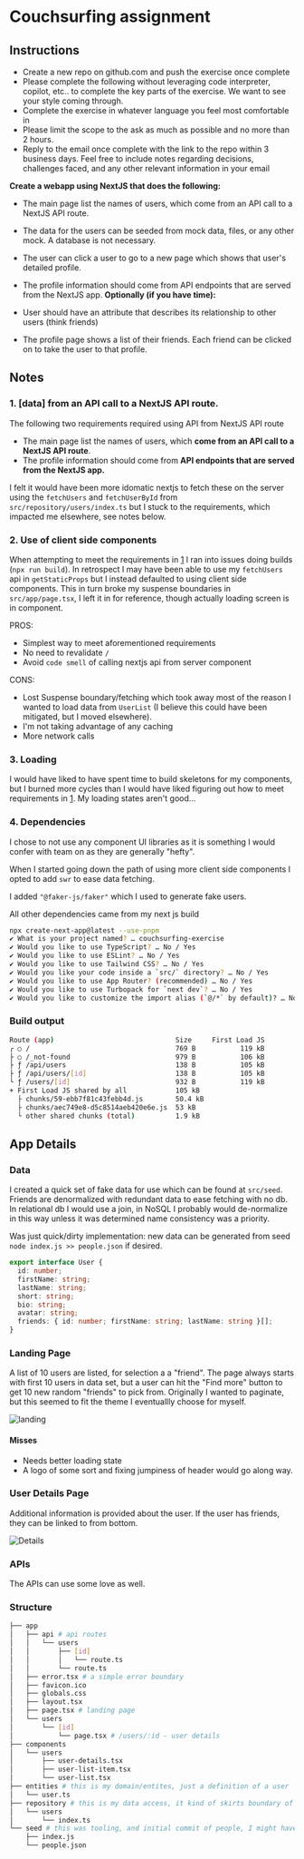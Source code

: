 # Couchsurfing assignment

## Instructions

- Create a new repo on github.com and push the exercise once complete
- Please complete the following without leveraging code interpreter, copilot, etc.. to complete the key parts of the exercise. We want to see your style coming through.
- Complete the exercise in whatever language you feel most comfortable in
- Please limit the scope to the ask as much as possible and no more than 2 hours.
- Reply to the email once complete with the link to the repo within 3 business days. Feel free to include notes regarding decisions, challenges faced, and any other relevant information in your email

**Create a webapp using NextJS that does the following:**

- The main page list the names of users, which come from an API call to a NextJS API route.
- The data for the users can be seeded from mock data, files, or any other mock. A database is not necessary.
- The user can click a user to go to a new page which shows that user's detailed profile.
- The profile information should come from API endpoints that are served from the NextJS app.
  **Optionally (if you have time):**

- User should have an attribute that describes its relationship to other users (think friends)
- The profile page shows a list of their friends. Each friend can be clicked on to take the user to that profile.

## Notes

### 1. \[data] from an API call to a NextJS API route.

The following two requirements required using API from NextJS API route

- The main page list the names of users, which **come from an API call to a NextJS API route**.
- The profile information should come from **API endpoints that are served from the NextJS app.**

I felt it would have been more idomatic nextjs to fetch these on the server using the `fetchUsers` and `fetchUserById` from `src/repository/users/index.ts` but I stuck to the requirements, which impacted me elsewhere, see notes below.

### 2. Use of client side components

When attempting to meet the requirements in [1](#1-data-from-an-api-call-to-a-nextjs-api-route) I ran into issues doing builds (`npx run build`). In retrospect I may have been able to use my `fetchUsers` api in `getStaticProps` but I instead defaulted to using client side components. This in turn broke my suspense boundaries in `src/app/page.tsx`, I left it in for reference, though actually loading screen is in component.

PROS:

- Simplest way to meet aforementioned requirements
- No need to revalidate `/`
- Avoid `code smell` of calling nextjs api from server component

CONS:

- Lost Suspense boundary/fetching which took away most of the reason I wanted to load data from `UserList` (I believe this could have been mitigated, but I moved elsewhere).
- I'm not taking advantage of any caching
- More network calls

### 3. Loading

I would have liked to have spent time to build skeletons for my components, but I burned more cycles than I would have liked figuring out how to meet requirements in [1](#1-data-from-an-api-call-to-a-nextjs-api-route). My loading states aren't good...

### 4. Dependencies

I chose to not use any component UI libraries as it is something I would confer with team on as they are generally "hefty".

When I started going down the path of using more client side components I opted to add `swr` to ease data fetching.

I added `"@faker-js/faker"` which I used to generate fake users.

All other dependencies came from my next js build

```sh
npx create-next-app@latest --use-pnpm
✔ What is your project named? … couchsurfing-exercise
✔ Would you like to use TypeScript? … No / Yes
✔ Would you like to use ESLint? … No / Yes
✔ Would you like to use Tailwind CSS? … No / Yes
✔ Would you like your code inside a `src/` directory? … No / Yes
✔ Would you like to use App Router? (recommended) … No / Yes
✔ Would you like to use Turbopack for `next dev`? … No / Yes
✔ Would you like to customize the import alias (`@/*` by default)? … No / Yes

```

### Build output

```sh
Route (app)                              Size     First Load JS
┌ ○ /                                    769 B           119 kB
├ ○ /_not-found                          979 B           106 kB
├ ƒ /api/users                           138 B           105 kB
├ ƒ /api/users/[id]                      138 B           105 kB
└ ƒ /users/[id]                          932 B           119 kB
+ First Load JS shared by all            105 kB
  ├ chunks/59-ebb7f81c43febb4d.js        50.4 kB
  ├ chunks/aec749e8-d5c8514aeb420e6e.js  53 kB
  └ other shared chunks (total)          1.9 kB
```

## App Details

### Data

I created a quick set of fake data for use which can be found at `src/seed`.
Friends are denormalized with redundant data to ease fetching with no db. In relational db I would use a join, in NoSQL I probably would de-normalize in this way unless it was determined name consistency was a priority.

Was just quick/dirty implementation: new data can be generated from seed `node index.js >> people.json` if desired.

```ts
export interface User {
  id: number;
  firstName: string;
  lastName: string;
  short: string;
  bio: string;
  avatar: string;
  friends: { id: number; firstName: string; lastName: string }[];
}
```

### Landing Page

A list of 10 users are listed, for selection a a "friend". The page always starts with first 10 users in data set, but a user can hit the "Find more" button to get 10 new random "friends" to pick from. Originally I wanted to paginate, but this seemed to fit the theme I eventuallly choose for myself.

![landing](design/Landing.png)

#### Misses

- Needs better loading state
- A logo of some sort and fixing jumpiness of header would go along way.

### User Details Page

Additional information is provided about the user. If the user has friends, they can be linked to from bottom.

![Details](design/UserDetails.png)

### APIs

The APIs can use some love as well.

### Structure

```sh
├── app
│   ├── api # api routes
│   │   └── users
│   │       ├── [id]
│   │       │   └── route.ts
│   │       └── route.ts
│   ├── error.tsx # a simple error boundary
│   ├── favicon.ico
│   ├── globals.css
│   ├── layout.tsx
│   ├── page.tsx # landing page
│   └── users
│       └── [id]
│           └── page.tsx # /users/:id - user details
├── components
│   └── users
│       ├── user-details.tsx
│       ├── user-list-item.tsx
│       └── user-list.tsx
├── entities # this is my domain/entites, just a definition of a user
│   └── user.ts
├── repository # this is my data access, it kind of skirts boundary of service/repo but I just combined for small project
│   └── users
│       └── index.ts
└── seed # this was tooling, and initial commit of people, I might have benefited from moving people.json to repo or /data or the like
    ├── index.js
    └── people.json

```

